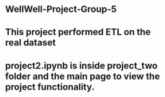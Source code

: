 # WellWell-Project-Group-5
# This project performed ETL on the real dataset
# project2.ipynb is inside project_two folder and the main page to view the project functionality.

